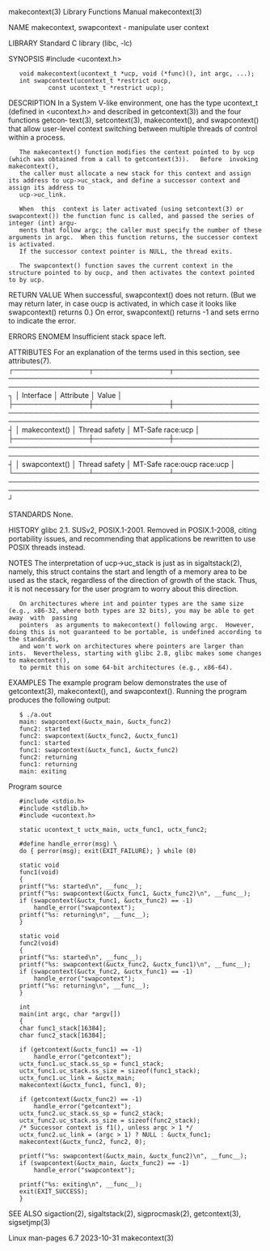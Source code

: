 makecontext(3)							   Library Functions Manual							makecontext(3)

NAME
       makecontext, swapcontext - manipulate user context

LIBRARY
       Standard C library (libc, -lc)

SYNOPSIS
       #include <ucontext.h>

       void makecontext(ucontext_t *ucp, void (*func)(), int argc, ...);
       int swapcontext(ucontext_t *restrict oucp,
		       const ucontext_t *restrict ucp);

DESCRIPTION
       In  a  System  V-like  environment, one has the type ucontext_t (defined in <ucontext.h> and described in getcontext(3)) and the four functions getcon‐
       text(3), setcontext(3), makecontext(), and swapcontext() that allow user-level context switching between multiple threads of control within a process.

       The makecontext() function modifies the context pointed to by ucp (which was obtained from a call to getcontext(3)).   Before  invoking	makecontext(),
       the caller must allocate a new stack for this context and assign its address to ucp->uc_stack, and define a successor context and assign its address to
       ucp->uc_link.

       When  this  context is later activated (using setcontext(3) or swapcontext()) the function func is called, and passed the series of integer (int) argu‐
       ments that follow argc; the caller must specify the number of these arguments in argc.  When this function returns, the successor context is activated.
       If the successor context pointer is NULL, the thread exits.

       The swapcontext() function saves the current context in the structure pointed to by oucp, and then activates the context pointed to by ucp.

RETURN VALUE
       When successful, swapcontext() does not return.	(But we may return later, in case oucp is activated, in which case it looks like swapcontext() returns
       0.)  On error, swapcontext() returns -1 and sets errno to indicate the error.

ERRORS
       ENOMEM Insufficient stack space left.

ATTRIBUTES
       For an explanation of the terms used in this section, see attributes(7).
       ┌───────────────┬───────────────┬─────────────────────────────────────────────────────────────────────────────────────────────────────────────────────┐
       │ Interface     │ Attribute     │ Value														     │
       ├───────────────┼───────────────┼─────────────────────────────────────────────────────────────────────────────────────────────────────────────────────┤
       │ makecontext() │ Thread safety │ MT-Safe race:ucp												     │
       ├───────────────┼───────────────┼─────────────────────────────────────────────────────────────────────────────────────────────────────────────────────┤
       │ swapcontext() │ Thread safety │ MT-Safe race:oucp race:ucp											     │
       └───────────────┴───────────────┴─────────────────────────────────────────────────────────────────────────────────────────────────────────────────────┘

STANDARDS
       None.

HISTORY
       glibc 2.1.  SUSv2, POSIX.1-2001.	 Removed in POSIX.1-2008, citing portability issues, and recommending that applications	 be  rewritten	to  use	 POSIX
       threads instead.

NOTES
       The  interpretation of ucp->uc_stack is just as in sigaltstack(2), namely, this struct contains the start and length of a memory area to be used as the
       stack, regardless of the direction of growth of the stack.  Thus, it is not necessary for the user program to worry about this direction.

       On architectures where int and pointer types are the same size (e.g., x86-32, where both types are 32 bits), you may be able to get away	 with  passing
       pointers	 as arguments to makecontext() following argc.	However, doing this is not guaranteed to be portable, is undefined according to the standards,
       and won't work on architectures where pointers are larger than ints.  Nevertheless, starting with glibc 2.8, glibc makes some changes to makecontext(),
       to permit this on some 64-bit architectures (e.g., x86-64).

EXAMPLES
       The example program below demonstrates the use of getcontext(3), makecontext(), and swapcontext().  Running the program produces the following output:

	   $ ./a.out
	   main: swapcontext(&uctx_main, &uctx_func2)
	   func2: started
	   func2: swapcontext(&uctx_func2, &uctx_func1)
	   func1: started
	   func1: swapcontext(&uctx_func1, &uctx_func2)
	   func2: returning
	   func1: returning
	   main: exiting

   Program source

       #include <stdio.h>
       #include <stdlib.h>
       #include <ucontext.h>

       static ucontext_t uctx_main, uctx_func1, uctx_func2;

       #define handle_error(msg) \
	   do { perror(msg); exit(EXIT_FAILURE); } while (0)

       static void
       func1(void)
       {
	   printf("%s: started\n", __func__);
	   printf("%s: swapcontext(&uctx_func1, &uctx_func2)\n", __func__);
	   if (swapcontext(&uctx_func1, &uctx_func2) == -1)
	       handle_error("swapcontext");
	   printf("%s: returning\n", __func__);
       }

       static void
       func2(void)
       {
	   printf("%s: started\n", __func__);
	   printf("%s: swapcontext(&uctx_func2, &uctx_func1)\n", __func__);
	   if (swapcontext(&uctx_func2, &uctx_func1) == -1)
	       handle_error("swapcontext");
	   printf("%s: returning\n", __func__);
       }

       int
       main(int argc, char *argv[])
       {
	   char func1_stack[16384];
	   char func2_stack[16384];

	   if (getcontext(&uctx_func1) == -1)
	       handle_error("getcontext");
	   uctx_func1.uc_stack.ss_sp = func1_stack;
	   uctx_func1.uc_stack.ss_size = sizeof(func1_stack);
	   uctx_func1.uc_link = &uctx_main;
	   makecontext(&uctx_func1, func1, 0);

	   if (getcontext(&uctx_func2) == -1)
	       handle_error("getcontext");
	   uctx_func2.uc_stack.ss_sp = func2_stack;
	   uctx_func2.uc_stack.ss_size = sizeof(func2_stack);
	   /* Successor context is f1(), unless argc > 1 */
	   uctx_func2.uc_link = (argc > 1) ? NULL : &uctx_func1;
	   makecontext(&uctx_func2, func2, 0);

	   printf("%s: swapcontext(&uctx_main, &uctx_func2)\n", __func__);
	   if (swapcontext(&uctx_main, &uctx_func2) == -1)
	       handle_error("swapcontext");

	   printf("%s: exiting\n", __func__);
	   exit(EXIT_SUCCESS);
       }

SEE ALSO
       sigaction(2), sigaltstack(2), sigprocmask(2), getcontext(3), sigsetjmp(3)

Linux man-pages 6.7							  2023-10-31								makecontext(3)

